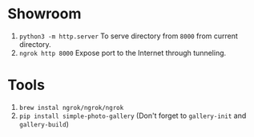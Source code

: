 # Showroom
1. `python3 -m http.server` To serve directory from `8000` from current directory.
2. `ngrok http 8000` Expose port to the Internet through tunneling.

# Tools
1. `brew instal ngrok/ngrok/ngrok`
2. `pip install simple-photo-gallery` (Don't forget to `gallery-init` and `gallery-build`)
